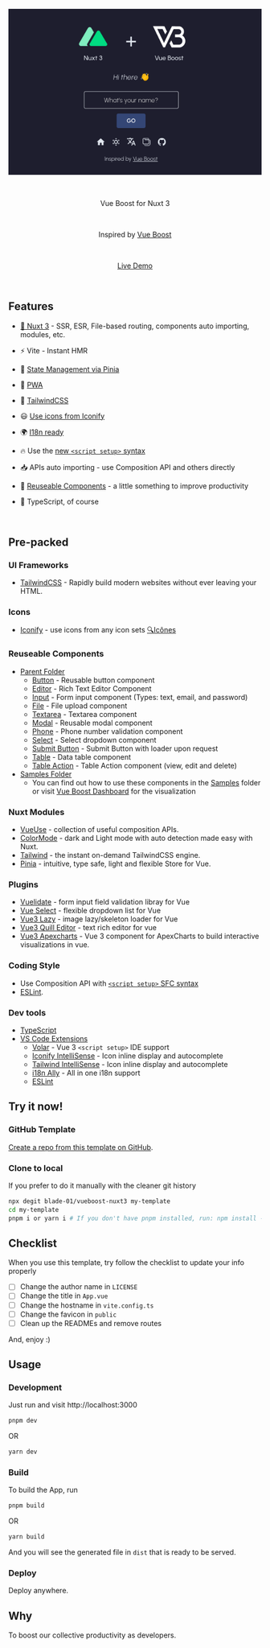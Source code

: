 <p align='center'>
  <img src='public/screenshot.png' alt='Boost your productivity with Vue Boost - work smarter, not harder.'/>
</p>
<br/>

<p align='center'>
Vue Boost for Nuxt 3
</p>

<br>

<p align='center'>
Inspired by <a href="https://github.com/blade-01/vueboost">Vue Boost</a>
</p>

<br>

<p align='center'>
<a href="https://vueboost-nuxt3.vercel.app/">Live Demo</a>
</p>

<br>

## Features

- [💚 Nuxt 3](https://nuxt.com/) - SSR, ESR, File-based routing, components auto importing, modules, etc.

- ⚡️ Vite - Instant HMR

- 🍍 [State Management via Pinia](https://pinia.vuejs.org/)

- 📲 [PWA](https://github.com/antfu/vite-plugin-pwa)

- 🎨 [TailwindCSS](https://tailwindcss.com/)

- 😃 [Use icons from Iconify](https://iconify.design)

- 🌍 [I18n ready](./locales)

- 🔥 Use the [new `<script setup>` syntax](https://github.com/vuejs/rfcs/pull/227)

- 📥 APIs auto importing - use Composition API and others directly

- 🧩 [Reuseable Components](#reuseable-components) - a little something to improve productivity

- 🦾 TypeScript, of course

<br>

## Pre-packed

### UI Frameworks

- [TailwindCSS](https://tailwindcss.com/) - Rapidly build modern websites without ever leaving your HTML.

### Icons

- [Iconify](https://iconify.design) - use icons from any icon sets [🔍Icônes](https://icones.js.org)

### Reuseable Components

- [Parent Folder](/components/reusables/)
  - [Button](/components/reusables/BaseButton.vue) - Reusable button component
  - [Editor](/components/reusables/BaseEditor.vue) - Rich Text Editor Component
  - [Input](/components/reusables/BaseInput.vue) - Form input component (Types: text, email, and password)
  - [File](/components/reusables/BaseFile.vue) - File upload component
  - [Textarea](/components/reusables/BaseTextarea.vue) - Textarea component
  - [Modal](/components/reusables/BaseFile.vue) - Reusable modal component
  - [Phone](/components/reusables/BasePhone.vue) - Phone number validation component
  - [Select](/components/reusables/BaseSelect.vue) - Select dropdown component
  - [Submit Button](/components/reusables/BaseSubmitButton.vue) - Submit Button with loader upon request
  - [Table](/components/reusables/BaseTable.vue) - Data table component
  - [Table Action](/components/reusables/BaseTableAction.vue) - Table Action component (view, edit and delete)
- [Samples Folder](/components/samples/)
  - You can find out how to use these components in the [Samples](/components/samples/) folder or visit [Vue Boost Dashboard](https://vueboost-nuxt3.vercel.app/dashboard) for the visualization

### Nuxt Modules

- [VueUse](https://github.com/vueuse/vueuse) - collection of useful composition APIs.
- [ColorMode](https://github.com/nuxt-community/color-mode-module) - dark and Light mode with auto detection made easy with Nuxt.
- [Tailwind](https://github.com/nuxt-community/tailwindcss-module) - the instant on-demand TailwindCSS engine.
- [Pinia](https://pinia.esm.dev/) - intuitive, type safe, light and flexible Store for Vue.

### Plugins

- [Vuelidate](https://vuelidate-next.netlify.app/) - form input field validation libray for Vue
- [Vue Select](https://vue-select.org/) - flexible dropdown list for Vue
- [Vue3 Lazy](https://github.com/liangyuanchai/vue3-plugin-lazy) - image lazy/skeleton loader for Vue
- [Vue3 Quill Editor](https://vueup.github.io/vue-quill/) - text rich editor for vue
- [Vue3 Apexcharts](https://github.com/apexcharts/vue3-apexcharts) - Vue 3 component for ApexCharts to build interactive visualizations in vue.

### Coding Style

- Use Composition API with [`<script setup>` SFC syntax](https://github.com/vuejs/rfcs/pull/227)
- [ESLint](https://eslint.org/).

### Dev tools

- [TypeScript](https://www.typescriptlang.org/)
- [VS Code Extensions](./.vscode/extensions.json)
  - [Volar](https://marketplace.visualstudio.com/items?itemName=Vue.volar) - Vue 3 `<script setup>` IDE support
  - [Iconify IntelliSense](https://marketplace.visualstudio.com/items?itemName=antfu.iconify) - Icon inline display and autocomplete
  - [Tailwind IntelliSense](https://marketplace.visualstudio.com/items?itemName=bradlc.vscode-tailwindcss) - Icon inline display and autocomplete
  - [i18n Ally](https://marketplace.visualstudio.com/items?itemName=lokalise.i18n-ally) - All in one i18n support
  - [ESLint](https://marketplace.visualstudio.com/items?itemName=dbaeumer.vscode-eslint)

## Try it now!

### GitHub Template

[Create a repo from this template on GitHub](https://github.com/blade-01/vueboost-nuxt3/generate).

### Clone to local

If you prefer to do it manually with the cleaner git history

```bash
npx degit blade-01/vueboost-nuxt3 my-template
cd my-template
pnpm i or yarn i # If you don't have pnpm installed, run: npm install -g pnpm
```

## Checklist

When you use this template, try follow the checklist to update your info properly

- [ ] Change the author name in `LICENSE`
- [ ] Change the title in `App.vue`
- [ ] Change the hostname in `vite.config.ts`
- [ ] Change the favicon in `public`
- [ ] Clean up the READMEs and remove routes

And, enjoy :)

## Usage

### Development

Just run and visit http://localhost:3000

```bash
pnpm dev
```

OR

```bash
yarn dev
```

### Build

To build the App, run

```bash
pnpm build
```

OR

```bash
yarn build
```

And you will see the generated file in `dist` that is ready to be served.

### Deploy

Deploy anywhere.

## Why

To boost our collective productivity as developers.
